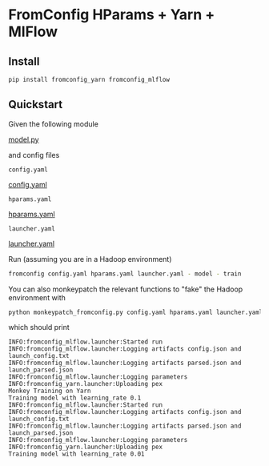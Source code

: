 # FromConfig HParams + Yarn + MlFlow <!-- {docsify-ignore} -->


<a id="install"></a>
## Install

```bash
pip install fromconfig_yarn fromconfig_mlflow
```

## Quickstart

Given the following module

[model.py](model.py ':include :type=code python')

and config files

`config.yaml`

[config.yaml](config.yaml ':include :type=code yaml')

`hparams.yaml`

[hparams.yaml](hparams.yaml ':include :type=code yaml')

`launcher.yaml`

[launcher.yaml](launcher.yaml ':include :type=code yaml')

Run (assuming you are in a Hadoop environment)

```bash
fromconfig config.yaml hparams.yaml launcher.yaml - model - train
```

You can also monkeypatch the relevant functions to "fake" the Hadoop environment with

```bash
python monkeypatch_fromconfig.py config.yaml hparams.yaml launcher.yaml - model - train
```

which should print

```
INFO:fromconfig_mlflow.launcher:Started run
INFO:fromconfig_mlflow.launcher:Logging artifacts config.json and launch_config.txt
INFO:fromconfig_mlflow.launcher:Logging artifacts parsed.json and launch_parsed.json
INFO:fromconfig_mlflow.launcher:Logging parameters
INFO:fromconfig_yarn.launcher:Uploading pex
Monkey Training on Yarn
Training model with learning_rate 0.1
INFO:fromconfig_mlflow.launcher:Started run
INFO:fromconfig_mlflow.launcher:Logging artifacts config.json and launch_config.txt
INFO:fromconfig_mlflow.launcher:Logging artifacts parsed.json and launch_parsed.json
INFO:fromconfig_mlflow.launcher:Logging parameters
INFO:fromconfig_yarn.launcher:Uploading pex
Training model with learning_rate 0.01
```
